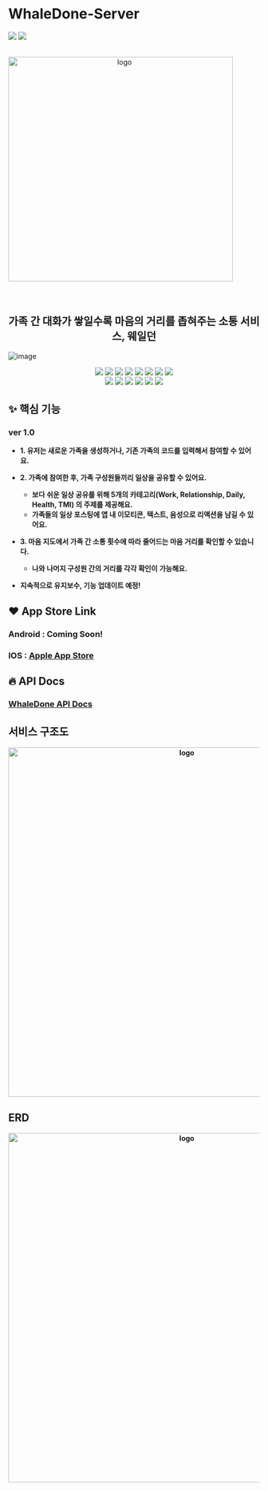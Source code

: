 # WhaleDone-Server
<p>
<img src="https://img.shields.io/badge/release-1.0.0-339933">
<img src="https://img.shields.io/badge/maintenance-YES-339933"> 
</p>
<br>
<div align="center" style="display:flex;">
    <img src="https://user-images.githubusercontent.com/66156531/166720135-b8ebc029-a64c-4d6d-89c8-d029ee185738.png" width="450" alt="logo"/>
</div>
<br>
<br>

<h2 align=center> 가족 간 대화가 쌓일수록 마음의 거리를 좁혀주는 소통 서비스, 웨일던 </h2>

![image](https://user-images.githubusercontent.com/66156531/166719443-99618487-0372-49c2-85bc-127362cc1b6a.png)

<div align="center">
  <img src="https://img.shields.io/badge/SpringBoot-2.6.4-6DB33F?logo=SpringBoot"> 
  <img src="https://img.shields.io/badge/java-11-3178C6?logo=java"> 
  <img src="https://img.shields.io/badge/MySQL-8.0.28-E0234E?logo=MySQL"> 
  <img src="https://img.shields.io/badge/JPA-61DAFB"> 
  <img src="https://img.shields.io/badge/JWT-black?logo=JSON%20web%20tokens">
  <img src="https://img.shields.io/badge/Swagger-orange">
  <img src="https://img.shields.io/badge/SpringSecurity-sky">
  <img src="https://img.shields.io/badge/Gradle-green">
</div>

<div align="center">

  <img src="https://img.shields.io/badge/AWS EC2-F7B93E"> 
  <img src="https://img.shields.io/badge/AWS S3-F9DC3E">
  <img src="https://img.shields.io/badge/AWS RDS-CB3837"> 
  <img src="https://img.shields.io/badge/AWS Code Deploy-DB7093"> 
  <img src="https://img.shields.io/badge/Github Action-CB3837">
  <img src="https://img.shields.io/badge/Nginx-1.20.0-009639?logo=Nginx"> 
</div>

<h2> ✨ 핵심 기능 </h2>
<h3> ver 1.0 </h3>

* <b> 1. 유저는 새로운 가족을 생성하거나, 기존 가족의 코드를 입력해서 참여할 수 있어요. </b>
* <b> 2. 가족에 참여한 후, 가족 구성원들끼리 일상을 공유할 수 있어요. </b>
    * <b> 보다 쉬운 일상 공유를 위해 5개의 카테고리(Work, Relationship, Daily, Health, TMI) 의 주제를 제공해요. </b>
    * <b> 가족들의 일상 포스팅에 앱 내 이모티콘, 텍스트, 음성으로 리액션을 남길 수 있어요.
* <b> 3. 마음 지도에서 가족 간 소통 횟수에 따라 줄어드는 마음 거리를 확인할 수 있습니다.</b>
    * <b> 나와 나머지 구성원 간의 거리를 각각 확인이 가능해요. </b>

* 지속적으로 유지보수, 기능 업데이트 예정!

<h2> ❤️ App Store Link </h2>
<h3> Android : <b> Coming Soon! </b> </h3>
<h3> IOS : <a href = "https://apps.apple.com/kr/app/%EC%9B%A8%EC%9D%BC%EB%8D%98-whaledone/id1617074845"> Apple App Store </a> </h3>

<h2> 🔥 API Docs </h2>
<h3> <a href = "http://www.whaledone.site/swagger-ui/index.html#/"> WhaleDone API Docs </a>

<h2> 서비스 구조도 </h2>
<div align="center" style="display:flex;">
<img src="https://user-images.githubusercontent.com/66156531/178157957-0a1277b1-6b7b-4b12-afac-79183e7a1d77.png" width="700" alt="logo"/>
</div>

<h2> ERD </h2>
<div align="center" style="display:flex;">
<img src="https://user-images.githubusercontent.com/66156531/179342686-e1f10992-9efa-4c9c-8d01-da8a139ef01c.png" width="700" alt="logo"/>
</div>
